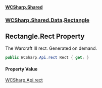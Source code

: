#### [WCSharp.Shared](README.md 'README')
### [WCSharp.Shared.Data](WCSharp.Shared.Data.md 'WCSharp.Shared.Data').[Rectangle](WCSharp.Shared.Data.Rectangle.md 'WCSharp.Shared.Data.Rectangle')

## Rectangle.Rect Property

The Warcraft III rect. Generated on demand.

```csharp
public WCSharp.Api.rect Rect { get; }
```

#### Property Value
[WCSharp.Api.rect](https://docs.microsoft.com/en-us/dotnet/api/WCSharp.Api.rect 'WCSharp.Api.rect')